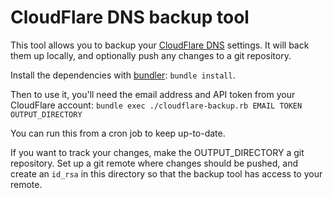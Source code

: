CloudFlare DNS backup tool
==========================

This tool allows you to backup your [CloudFlare DNS](https://www.cloudflare.com/dns) settings. It will back them up locally, and optionally push any changes to a git repository.

Install the dependencies with [bundler](http://bundler.io/): ```bundle install```.

Then to use it, you'll need the email address and API token from your CloudFlare account:
```bundle exec ./cloudflare-backup.rb EMAIL TOKEN OUTPUT_DIRECTORY```

You can run this from a cron job to keep up-to-date.

If you want to track your changes, make the OUTPUT_DIRECTORY a git repository. Set up a git remote where changes should be pushed, and create an ```id_rsa``` in this directory so that the backup tool has access to your remote.
